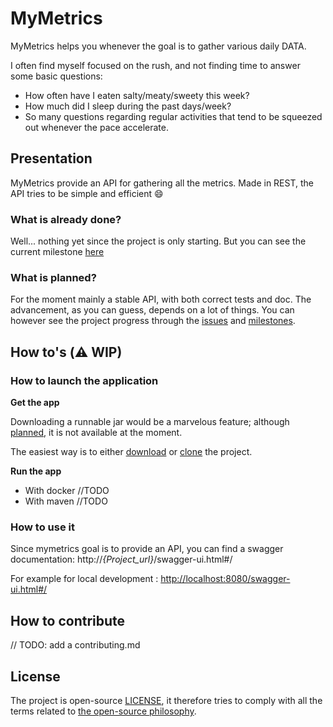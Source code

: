 # MyMetrics

MyMetrics helps you whenever the goal is to gather various daily DATA.

I often find myself focused on the rush, and not  finding time to answer some basic questions:
* How often have I eaten salty/meaty/sweety this week?
* How much did I sleep during the past days/week?
* So many questions regarding regular activities that tend to be squeezed out whenever the pace accelerate.

## Presentation

MyMetrics provide an API for gathering all the metrics. 
Made in REST, the API tries to be simple and efficient 😄

### What is already done?

Well... nothing yet since the project is only starting.
But you can see the current milestone [here](https://github.com/ymougenel/mymetrics/milestone/1)

### What is planned?

For the moment mainly a stable API, with both correct tests and doc.
The advancement, as you can guess, depends on a lot of things.
You can however see the project progress through the [issues](https://github.com/ymougenel/mymetrics/issues?utf8=%E2%9C%93&q=is%3Aissue+is%3Aopen+)
 and [milestones](https://github.com/ymougenel/mymetrics/milestones).
## How to's (:warning: WIP)

### How to launch the application

**Get the app**

Downloading a runnable jar would be a marvelous feature; 
although [planned](https://github.com/ymougenel/mymetrics/issues/6), it is not available at the moment.

The easiest way is to either [download](https://learn.sparkfun.com/tutorials/using-github#download-zip)
 or [clone](https://services.github.com/on-demand/github-cli/clone-repo-cli) the project. 

**Run the app**

* With docker
//TODO
* With maven
//TODO

### How to use it

Since mymetrics goal is to provide an API, you can find a swagger documentation: http://_{Project_url}_/swagger-ui.html#/

For example for local development : [http://localhost:8080/swagger-ui.html#/](http://localhost:8080/swagger-ui.html#/)

## How to contribute
// TODO: add a contributing.md

## License

The project is open-source [LICENSE](LICENSE), it therefore tries to comply with all the terms related to [the open-source philosophy](https://en.wikipedia.org/wiki/The_Open_Source_Definition).